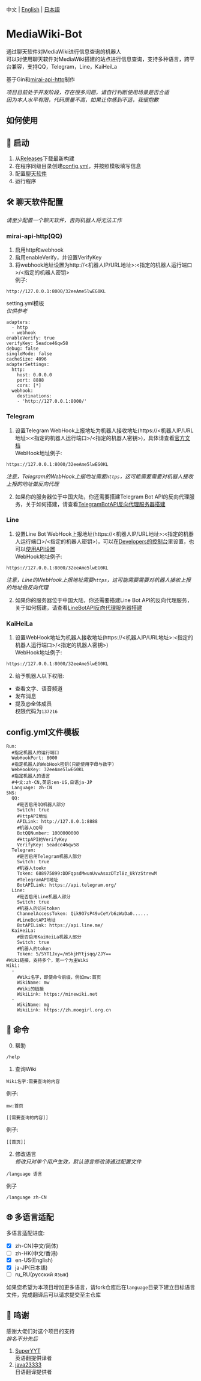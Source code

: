 中文 | [English](docs/README-en-US.md) | [日本語](docs/README-ja-JP.md)
# MediaWiki-Bot
通过聊天软件对MediaWiki进行信息查询的机器人  
可以对使用聊天软件对MediaWiki搭建的站点进行信息查询，支持多种语言，跨平台兼容，支持QQ，Telegram，Line，KaiHeiLa

基于Gin和[mirai-api-http](https://github.com/project-mirai/mirai-api-http)制作

*项目目前处于开发阶段，存在很多问题，请自行判断使用场景是否合适*  
*因为本人水平有限，代码质量不高，如果让你感到不适，我很抱歉*

## 如何使用

## 💮 启动  
1. 从[Releases](https://github.com/nyancatda/MediaWiki-Bot/releases)下载最新构建
1. 在程序同级目录创建[config.yml](#configyml%E6%96%87%E4%BB%B6%E6%A8%A1%E6%9D%BF)，并按照模板填写信息
1. 配置[聊天软件](#聊天软件配置)
1. 运行程序

## 🛠️ 聊天软件配置
*请至少配置一个聊天软件，否则机器人将无法工作*
### mirai-api-http(QQ)
1. 启用http和webhook
2. 启用enableVerify，并设置VerifyKey
3. 将webhook地址设置为http://<机器人IP/URL地址>:<指定的机器人运行端口>/<指定的机器人密钥>  
  例子:
  ```
  http://127.0.0.1:8000/32eeAme5lwEG0KL
  ```

setting.yml模板  
*仅供参考*
```
adapters:
  - http
  - webhook
enableVerify: true
verifyKey: 5eadce46qw58
debug: false
singleMode: false
cacheSize: 4096
adapterSettings:
  http:
    host: 0.0.0.0
    port: 8888
    cors: [*]
  webhook:
    destinations: 
    - 'http://127.0.0.1:8000/'
```
### Telegram
1. 设置Telegram WebHook上报地址为机器人接收地址(https://<机器人IP/URL地址>:<指定的机器人运行端口>/<指定的机器人密钥>)，具体请查看[官方文档](https://core.telegram.org/bots/api#setwebhook)  
WebHook地址例子:
```
https://127.0.0.1:8000/32eeAme5lwEG0KL
```
*注意，Telegram的WebHook上报地址需要`https`，这可能需要需要对机器人接收上报的地址做反向代理*

2. 如果你的服务器位于中国大陆，你还需要搭建Telegram Bot API的反向代理服务，关于如何搭建，请查看[TelegramBotAPI反向代理服务器搭建](docs/Telegram/ReverseProxyAPI.md)
### Line
1. 设置Line Bot WebHook上报地址(https://<机器人IP/URL地址>:<指定的机器人运行端口>/<指定的机器人密钥>)，可以在[Developers的控制台](https://developers.line.biz/console/)里设置，也可以[使用API设置](https://developers.line.biz/en/reference/messaging-api/#set-webhook-endpoint-url)  
WebHook地址例子:
```
https://127.0.0.1:8000/32eeAme5lwEG0KL
```
*注意，Line的WebHook上报地址需要`https`，这可能需要需要对机器人接收上报的地址做反向代理*

2. 如果你的服务器位于中国大陆，你还需要搭建Line Bot API的反向代理服务，关于如何搭建，请查看[LineBotAPI反向代理服务器搭建](docs/Line/ReverseProxyAPI.md)
### KaiHeiLa
1. 设置WebHook地址为机器人接收地址(https://<机器人IP/URL地址>:<指定的机器人运行端口>/<指定的机器人密钥>)  
WebHook地址例子:
```
https://127.0.0.1:8000/32eeAme5lwEG0KL
```
2. 给予机器人以下权限:
* 查看文字、语音频道
* 发布消息
* 提及@全体成员  
权限代码为`137216`

## config.yml文件模板
```
Run:
  #指定机器人的运行端口
  WebHookPort: 8000
  #指定机器人的WebHook密钥(只能使用字母与数字)
  WebHookKey: 32eeAme5lwEG0KL
  #指定机器人的语言
  #中文:zh-CN,英语:en-US,日语ja-JP
  Language: zh-CN
SNS:
  QQ:
    #是否启用QQ机器人部分
    Switch: true
    #HttpAPI地址
    APILink: http://127.0.0.1:8888
    #机器人QQ号
    BotQQNumber: 1000000000
    #HttpAPI的VerifyKey
    VerifyKey: 5eadce46qw58
  Telegram:
    #是否启用Telegram机器人部分
    Switch: true
    #机器人toekn
    Token: 688975899:DDFqpsdMwunUvwAsxzDTzl8z_UkYzStrewM
    #TelegramAPI地址
    BotAPILink: https://api.telegram.org/
  Line:
    #是否启用Line机器人部分
    Switch: true
    #机器人的访问token
    ChannelAccessToken: Qik9O7sP49vCeY/b6zWaDa0......
    #LineBotAPI地址
    BotAPILink: https://api.line.me/
  KaiHeiLa:
    #是否启用KaiHeiLa机器人部分
    Switch: true
    #机器人的token
    Token: 5/SYT1Jxy=/mSkjHYtjsqq/2JY==
#Wiki链接，支持多个，第一个为主Wiki
Wiki:
  - 
    #Wiki名字，即使命令前缀，例如mw:首页
    WikiName: mw
    #Wiki的链接
    WikiLink: https://minewiki.net
  - 
    WikiName: mg
    WikiLink: https://zh.moegirl.org.cn
```

## 🔣 命令
0. 帮助
```
/help
```

1. 查询Wiki
```
Wiki名字:需要查询的内容
```
例子:
```
mw:首页
```

```
[[需要查询的内容]]
```
例子:
```
[[首页]]
```

2. 修改语言  
*修改只对单个用户生效，默认语言修改请通过配置文件*
```
/language 语言
```
例子
```
/language zh-CN
```

## 🌐 多语言适配
多语言适配进度:  
- [x] zh-CN(中文/简体)
- [ ] zh-HK(中文/香港)
- [x] en-US(English)
- [x] ja-JP(日本語)
- [ ] ru_RU(русский язык)

如果您希望为本项目增加更多语言，请fork仓库后在`language`目录下建立目标语言文件，完成翻译后可以请求提交至主仓库

## 🎐 鸣谢  
感谢大佬们对这个项目的支持  
*排名不分先后*
1. [SuperYYT](https://github.com/SuperYYT)  
  英语翻提供译者
2. [java23333](https://github.com/java23333)  
  日语翻译提供者